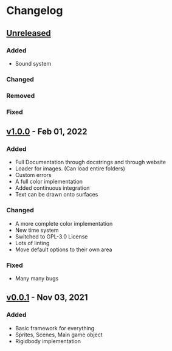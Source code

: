 # Changelog

## [Unreleased]

### Added

-   Sound system

### Changed

### Removed

### Fixed

## [v1.0.0] - Feb 01, 2022

### Added

-   Full Documentation through docstrings and through website
-   Loader for images. (Can load entire folders)
-   Custom errors
-   A full color implementation
-   Added continuous integration
-   Text can be drawn onto surfaces

### Changed

-   A more complete color implementation
-   New time system
-   Switched to GPL-3.0 License
-   Lots of linting
-   Move default options to their own area

### Fixed

-   Many many bugs

## [v0.0.1] - Nov 03, 2021

### Added

-   Basic framework for everything
-   Sprites, Scenes, Main game object
-   Rigidbody implementation

[unreleased]: https://github.com/tinmarr/rubato/tree/main
[v1.0.0]: https://github.com/tinmarr/rubato/tree/v1.0.0
[v0.0.1]: https://github.com/tinmarr/rubato/tree/v0.0.1
